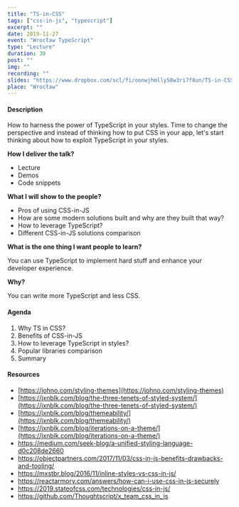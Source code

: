 ```yaml
---
title: "TS-in-CSS"
tags: ["css-in-js", "typescript"]
excerpt: ""
date: 2019-11-27
event: "Wrocław TypeScript"
type: "Lecture"
duration: 30
post: ""
img: ""
recording: ""
slides: "https://www.dropbox.com/scl/fi/oonwjhmlly58w3ri7f8un/TS-in-CSS.paper"
place: "Wrocław"
---
```


#### Description

How to harness the power of TypeScript in your styles.
Time to change the perspective and instead of thinking how to put CSS in your app, let's start thinking about how to exploit TypeScript in your styles.

**How I deliver the talk?**

- Lecture
- Demos
- Code snippets

**What I will show to the people?**

- Pros of using CSS-in-JS
- How are some modern solutions built and why are they built that way?
- How to leverage TypeScript?
- Different CSS-in-JS solutions comparison

**What is the one thing I want people to learn?**

You can use TypeScript to implement hard stuff and enhance your developer experience.

**Why?**

You can write more TypeScript and less CSS.

#### Agenda

1. Why TS in CSS?
2. Benefits of CSS-in-JS
3. How to leverage TypeScript in styles?
4. Popular libraries comparison
5. Summary

#### Resources

- [https://johno.com/styling-themes](https://johno.com/styling-themes)
- [https://jxnblk.com/blog/the-three-tenets-of-styled-system/](https://jxnblk.com/blog/the-three-tenets-of-styled-system/)
- [https://jxnblk.com/blog/themeability/](https://jxnblk.com/blog/themeability/)
- [https://jxnblk.com/blog/iterations-on-a-theme/](https://jxnblk.com/blog/iterations-on-a-theme/)
- https://medium.com/seek-blog/a-unified-styling-language-d0c208de2660
- https://objectpartners.com/2017/11/03/css-in-js-benefits-drawbacks-and-tooling/
- https://mxstbr.blog/2016/11/inline-styles-vs-css-in-js/
- https://reactarmory.com/answers/how-can-i-use-css-in-js-securely
- https://2019.stateofcss.com/technologies/css-in-js/
- https://github.com/Thoughtscript/x_team_css_in_js
